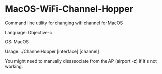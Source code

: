 # MacOS-WiFi-Channel-Hopper
Command line utility for changing wifi channel for MacOS

Language: Objective-c

OS: MacOS

Usage: ./ChannelHopper [interface] [channel]
  
You might need to manually disassociate from the AP (airport -z) if it's not working. 
